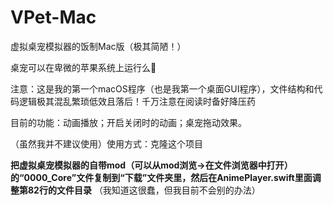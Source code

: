 #  VPet-Mac

虚拟桌宠模拟器的饭制Mac版（极其简陋！）

桌宠可以在卑微的苹果系统上运行么🥺

注意：这是我的第一个macOS程序（也是我第一个桌面GUI程序），文件结构和代码逻辑极其混乱繁琐低效且落后！千万注意在阅读时备好降压药

目前的功能：动画播放；开启关闭时的动画；桌宠拖动效果。

（虽然我并不建议使用）使用方式：克隆这个项目

**把虚拟桌宠模拟器的自带mod（可以从mod浏览->在文件浏览器中打开）的“0000_Core”文件复制到“下载”文件夹里，然后在AnimePlayer.swift里面调整第82行的文件目录** （我知道这很蠢，但我目前不会别的办法）


